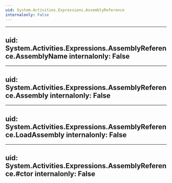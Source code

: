 ```yaml
---
uid: System.Activities.Expressions.AssemblyReference
internalonly: False
---
```


---
uid: System.Activities.Expressions.AssemblyReference.AssemblyName
internalonly: False
---

---
uid: System.Activities.Expressions.AssemblyReference.Assembly
internalonly: False
---

---
uid: System.Activities.Expressions.AssemblyReference.LoadAssembly
internalonly: False
---

---
uid: System.Activities.Expressions.AssemblyReference.#ctor
internalonly: False
---
